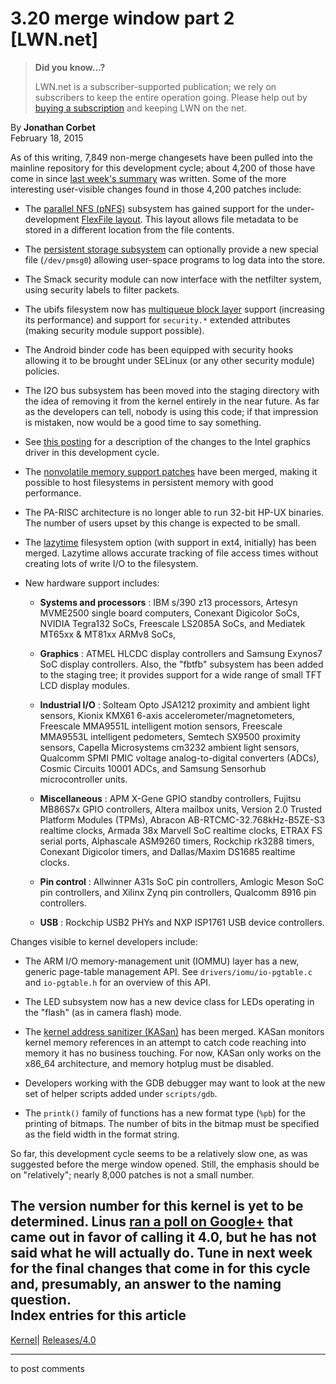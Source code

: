 # 3.20 merge window part 2 [LWN.net]

> **Did you know...?**
> 
> LWN.net is a subscriber-supported publication; we rely on subscribers to keep the entire operation going. Please help out by [buying a subscription](/Promo/nst-nag4/subscribe) and keeping LWN on the net. 

By **Jonathan Corbet**  
February 18, 2015 

As of this writing, 7,849 non-merge changesets have been pulled into the mainline repository for this development cycle; about 4,200 of those have come in since [last week's summary](/Articles/632761/) was written. Some of the more interesting user-visible changes found in those 4,200 patches include: 

  * The [parallel NFS (pNFS)](http://www.pnfs.com/) subsystem has gained support for the under-development [FlexFile layout](http://tools.ietf.org/id/draft-ietf-nfsv4-flex-files-04.txt). This layout allows file metadata to be stored in a different location from the file contents. 

  * The [persistent storage subsystem](/Articles/434821/) can optionally provide a new special file (`/dev/pmsg0`) allowing user-space programs to log data into the store. 

  * The Smack security module can now interface with the netfilter system, using security labels to filter packets. 

  * The ubifs filesystem now has [multiqueue block layer](/Articles/552904/) support (increasing its performance) and support for `security.*` extended attributes (making security module support possible). 

  * The Android binder code has been equipped with security hooks allowing it to be brought under SELinux (or any other security module) policies. 

  * The I2O bus subsystem has been moved into the staging directory with the idea of removing it from the kernel entirely in the near future. As far as the developers can tell, nobody is using this code; if that impression is mistaken, now would be a good time to say something. 

  * See [this posting](http://blog.ffwll.ch/2015/02/neat-drmi915-stuff-for-320.html) for a description of the changes to the Intel graphics driver in this development cycle. 

  * The [nonvolatile memory support patches](/Articles/610174/) have been merged, making it possible to host filesystems in persistent memory with good performance. 

  * The PA-RISC architecture is no longer able to run 32-bit HP-UX binaries. The number of users upset by this change is expected to be small. 

  * The [lazytime](/Articles/621046/) filesystem option (with support in ext4, initially) has been merged. Lazytime allows accurate tracking of file access times without creating lots of write I/O to the filesystem. 

  * New hardware support includes: 

    * **Systems and processors** : IBM s/390 z13 processors, Artesyn MVME2500 single board computers, Conexant Digicolor SoCs, NVIDIA Tegra132 SoCs, Freescale LS2085A SoCs, and Mediatek MT65xx & MT81xx ARMv8 SoCs, 

    * **Graphics** : ATMEL HLCDC display controllers and Samsung Exynos7 SoC display controllers. Also, the "fbtfb" subsystem has been added to the staging tree; it provides support for a wide range of small TFT LCD display modules. 

    * **Industrial I/O** : Solteam Opto JSA1212 proximity and ambient light sensors, Kionix KMX61 6-axis accelerometer/magnetometers, Freescale MMA9551L intelligent motion sensors, Freescale MMA9553L intelligent pedometers, Semtech SX9500 proximity sensors, Capella Microsystems cm3232 ambient light sensors, Qualcomm SPMI PMIC voltage analog-to-digital converters (ADCs), Cosmic Circuits 10001 ADCs, and Samsung Sensorhub microcontroller units. 

    * **Miscellaneous** : APM X-Gene GPIO standby controllers, Fujitsu MB86S7x GPIO controllers, Altera mailbox units, Version 2.0 Trusted Platform Modules (TPMs), Abracon AB-RTCMC-32.768kHz-B5ZE-S3 realtime clocks, Armada 38x Marvell SoC realtime clocks, ETRAX FS serial ports, Alphascale ASM9260 timers, Rockchip rk3288 timers, Conexant Digicolor timers, and Dallas/Maxim DS1685 realtime clocks. 

    * **Pin control** : Allwinner A31s SoC pin controllers, Amlogic Meson SoC pin controllers, and Xilinx Zynq pin controllers, Qualcomm 8916 pin controllers. 

    * **USB** : Rockchip USB2 PHYs and NXP ISP1761 USB device controllers. 




Changes visible to kernel developers include: 

  * The ARM I/O memory-management unit (IOMMU) layer has a new, generic page-table management API. See `drivers/iomu/io-pgtable.c` and `io-pgtable.h` for an overview of this API. 

  * The LED subsystem now has a new device class for LEDs operating in the "flash" (as in camera flash) mode. 

  * The [kernel address sanitizer (KASan)](/Articles/612153/) has been merged. KASan monitors kernel memory references in an attempt to catch code reaching into memory it has no business touching. For now, KASan only works on the x86_64 architecture, and memory hotplug must be disabled. 

  * Developers working with the GDB debugger may want to look at the new set of helper scripts added under `scripts/gdb`. 

  * The `printk()` family of functions has a new format type (`%pb`) for the printing of bitmaps. The number of bits in the bitmap must be specified as the field width in the format string. 




So far, this development cycle seems to be a relatively slow one, as was suggested before the merge window opened. Still, the emphasis should be on "relatively"; nearly 8,000 patches is not a small number. 

The version number for this kernel is yet to be determined. Linus [ran a poll on Google+](https://plus.google.com/+LinusTorvalds/posts/jmtzzLiiejc) that came out in favor of calling it 4.0, but he has not said what he will actually do. Tune in next week for the final changes that come in for this cycle and, presumably, an answer to the naming question.  
Index entries for this article  
---  
[Kernel](/Kernel/Index)| [Releases/4.0](/Kernel/Index#Releases-4.0)  
  


* * *

to post comments 
